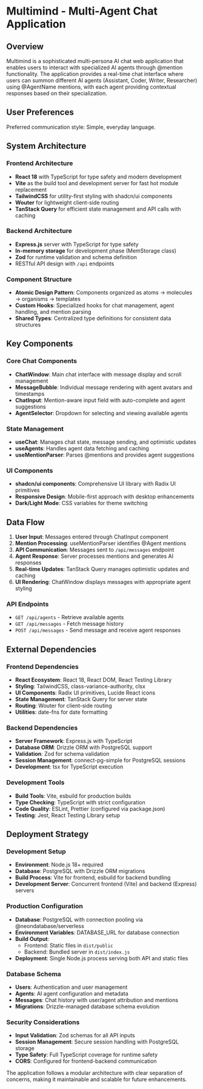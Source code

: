 # Multimind - Multi-Agent Chat Application

## Overview

Multimind is a sophisticated multi-persona AI chat web application that enables users to interact with specialized AI agents through @mention functionality. The application provides a real-time chat interface where users can summon different AI agents (Assistant, Coder, Writer, Researcher) using @AgentName mentions, with each agent providing contextual responses based on their specialization.

## User Preferences

Preferred communication style: Simple, everyday language.

## System Architecture

### Frontend Architecture
- **React 18** with TypeScript for type safety and modern development
- **Vite** as the build tool and development server for fast hot module replacement
- **TailwindCSS** for utility-first styling with shadcn/ui components
- **Wouter** for lightweight client-side routing
- **TanStack Query** for efficient state management and API calls with caching

### Backend Architecture
- **Express.js** server with TypeScript for type safety
- **In-memory storage** for development phase (MemStorage class)
- **Zod** for runtime validation and schema definition
- RESTful API design with `/api` endpoints

### Component Structure
- **Atomic Design Pattern**: Components organized as atoms → molecules → organisms → templates
- **Custom Hooks**: Specialized hooks for chat management, agent handling, and mention parsing
- **Shared Types**: Centralized type definitions for consistent data structures

## Key Components

### Core Chat Components
- **ChatWindow**: Main chat interface with message display and scroll management
- **MessageBubble**: Individual message rendering with agent avatars and timestamps
- **ChatInput**: Mention-aware input field with auto-complete and agent suggestions
- **AgentSelector**: Dropdown for selecting and viewing available agents

### State Management
- **useChat**: Manages chat state, message sending, and optimistic updates
- **useAgents**: Handles agent data fetching and caching
- **useMentionParser**: Parses @mentions and provides agent suggestions

### UI Components
- **shadcn/ui components**: Comprehensive UI library with Radix UI primitives
- **Responsive Design**: Mobile-first approach with desktop enhancements
- **Dark/Light Mode**: CSS variables for theme switching

## Data Flow

1. **User Input**: Messages entered through ChatInput component
2. **Mention Processing**: useMentionParser identifies @Agent mentions
3. **API Communication**: Messages sent to `/api/messages` endpoint
4. **Agent Response**: Server processes mentions and generates AI responses
5. **Real-time Updates**: TanStack Query manages optimistic updates and caching
6. **UI Rendering**: ChatWindow displays messages with appropriate agent styling

### API Endpoints
- `GET /api/agents` - Retrieve available agents
- `GET /api/messages` - Fetch message history
- `POST /api/messages` - Send message and receive agent responses

## External Dependencies

### Frontend Dependencies
- **React Ecosystem**: React 18, React DOM, React Testing Library
- **Styling**: TailwindCSS, class-variance-authority, clsx
- **UI Components**: Radix UI primitives, Lucide React icons
- **State Management**: TanStack Query for server state
- **Routing**: Wouter for client-side routing
- **Utilities**: date-fns for date formatting

### Backend Dependencies
- **Server Framework**: Express.js with TypeScript
- **Database ORM**: Drizzle ORM with PostgreSQL support
- **Validation**: Zod for schema validation
- **Session Management**: connect-pg-simple for PostgreSQL sessions
- **Development**: tsx for TypeScript execution

### Development Tools
- **Build Tools**: Vite, esbuild for production builds
- **Type Checking**: TypeScript with strict configuration
- **Code Quality**: ESLint, Prettier (configured via package.json)
- **Testing**: Jest, React Testing Library setup

## Deployment Strategy

### Development Setup
- **Environment**: Node.js 18+ required
- **Database**: PostgreSQL with Drizzle ORM migrations
- **Build Process**: Vite for frontend, esbuild for backend bundling
- **Development Server**: Concurrent frontend (Vite) and backend (Express) servers

### Production Configuration
- **Database**: PostgreSQL with connection pooling via @neondatabase/serverless
- **Environment Variables**: DATABASE_URL for database connection
- **Build Output**: 
  - Frontend: Static files in `dist/public`
  - Backend: Bundled server in `dist/index.js`
- **Deployment**: Single Node.js process serving both API and static files

### Database Schema
- **Users**: Authentication and user management
- **Agents**: AI agent configuration and metadata
- **Messages**: Chat history with user/agent attribution and mentions
- **Migrations**: Drizzle-managed database schema evolution

### Security Considerations
- **Input Validation**: Zod schemas for all API inputs
- **Session Management**: Secure session handling with PostgreSQL storage
- **Type Safety**: Full TypeScript coverage for runtime safety
- **CORS**: Configured for frontend-backend communication

The application follows a modular architecture with clear separation of concerns, making it maintainable and scalable for future enhancements.